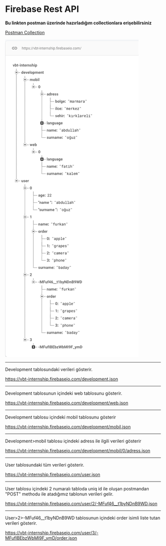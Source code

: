 # Firebase Rest API

**Bu linkten postman üzerinde hazırladığım collectionlara erişebilirsiniz**

[Postman Collection](https://www.getpostman.com/collections/8d6c8350505afca6d7df)


![alt](https://raw.githubusercontent.com/VBT-Intership/AbdullahOguz-FirebaseRestAPI/master/database_tree_image.png)








----------
Development tablosundaki verileri gösterir.

https://vbt-internship.firebaseio.com/development.json 

----------
Development tablosunun içindeki web tablosunu gösterir.

https://vbt-internship.firebaseio.com/development/web.json


----------
Development tablosu içindeki mobil tablosunu gösterir

https://vbt-internship.firebaseio.com/development/mobil.json

----------
Development>mobil tablosu içindeki adress ile ilgili verileri gösterir

https://vbt-internship.firebaseio.com/development/mobil/0/adress.json

----------

User tablosundaki tüm verileri gösterir.

https://vbt-internship.firebaseio.com/user.json


----------

User tablosu içindeki 2 numaralı tabloda uniq id ile oluşan postmandan "POST" methodu ile atadığımız tablonun verileri gelir.

https://vbt-internship.firebaseio.com/user/2/-MFuf46__t1byNDnB9WD.json




----------
User>2>-MFuf46__t1byNDnB9WD tablosunun içindeki order isimli liste tutan verileri gösterir.

https://vbt-internship.firebaseio.com/user/3/-MFufIBEbzWbMI9F_ymD/order.json